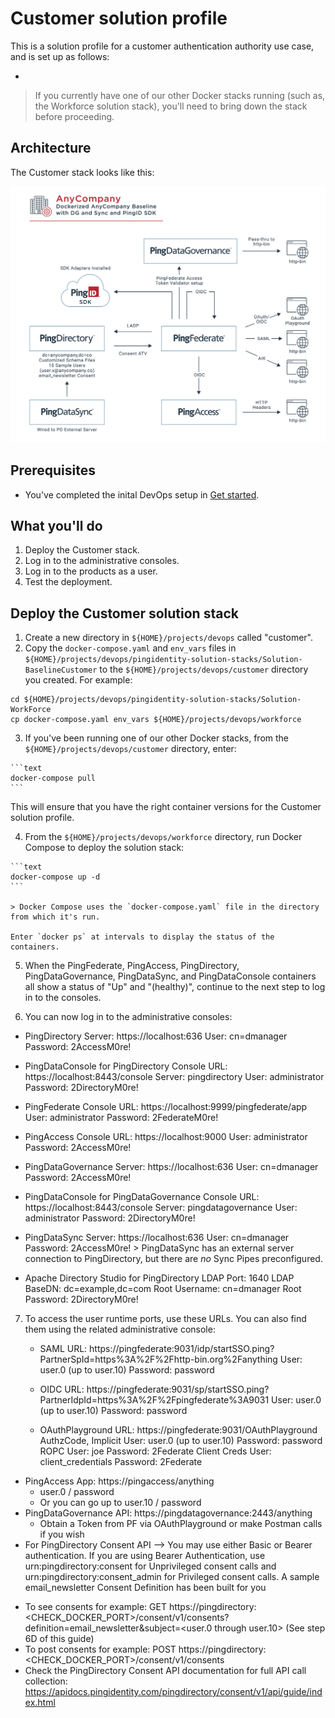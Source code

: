 # Customer solution profile

This is a solution profile for a customer authentication authority use case, and is set up as follows:

  *

> If you currently have one of our other Docker stacks running (such as, the Workforce solution stack), you'll need to bring down the stack before proceeding.

## Architecture

The Customer stack looks like this:

![Customer solution diagram](customerStack.png)

## Prerequisites

  * You've completed the inital DevOps setup in [Get started](getStarted.md).

## What you'll do

  1. Deploy the Customer stack.
  2. Log in to the administrative consoles.
  3. Log in to the products as a user.
  4. Test the deployment.

## Deploy the Customer solution stack

  1. Create a new directory in `${HOME}/projects/devops` called "customer".
  2. Copy the `docker-compose.yaml` and `env_vars` files in `${HOME}/projects/devops/pingidentity-solution-stacks/Solution-BaselineCustomer` to the `${HOME}/projects/devops/customer` directory you created. For example:

  ```text
  cd ${HOME}/projects/devops/pingidentity-solution-stacks/Solution-WorkForce
  cp docker-compose.yaml env_vars ${HOME}/projects/devops/workforce
  ```

  3. If you've been running one of our other Docker stacks, from the `${HOME}/projects/devops/customer` directory, enter:

    ```text
    docker-compose pull
    ```

   This will ensure that you have the right container versions for the Customer solution profile.

  4. From the `${HOME}/projects/devops/workforce` directory, run Docker Compose to deploy the solution stack:

    ```text
    docker-compose up -d
    ```

    > Docker Compose uses the `docker-compose.yaml` file in the directory from which it's run.

    Enter `docker ps` at intervals to display the status of the containers.

  5. When the PingFederate, PingAccess, PingDirectory, PingDataGovernance, PingDataSync, and PingDataConsole containers all show a status of "Up" and "(healthy)", continue to the next step to log in to the consoles.

  6. You can now log in to the administrative consoles:

   - PingDirectory
      Server: https://localhost:636
      User: cn=dmanager
      Password: 2AccessM0re!

   - PingDataConsole for PingDirectory
      Console URL: https://localhost:8443/console
      Server: pingdirectory
      User: administrator
      Password: 2DirectoryM0re!

   - PingFederate
      Console URL: https://localhost:9999/pingfederate/app
      User: administrator
      Password: 2FederateM0re!

   - PingAccess
      Console URL: https://localhost:9000
      User: administrator
      Password: 2AccessM0re!

   - PingDataGovernance
      Server: https://localhost:636
      User: cn=dmanager
      Password: 2AccessM0re!

   - PingDataConsole for PingDataGovernance
      Console URL: https://localhost:8443/console
      Server: pingdatagovernance
      User: administrator
      Password: 2DirectoryM0re!

   - PingDataSync
      Server: https://localhost:636
      User: cn=dmanager
      Password: 2AccessM0re!
    > PingDataSync has an external server connection to PingDirectory, but there are *no* Sync Pipes preconfigured.

   - Apache Directory Studio for PingDirectory
      LDAP Port: 1640
      LDAP BaseDN: dc=example,dc=com
      Root Username: cn=dmanager
      Root Password: 2DirectoryM0re!

  7. To access the user runtime ports, use these URLs. You can also find them using the related administrative console:

     * SAML
        URL: https://pingfederate:9031/idp/startSSO.ping?PartnerSpId=https%3A%2F%2Fhttp-bin.org%2Fanything
        User: user.0 (up to user.10)
        Password: password

     * OIDC
        URL: https://pingfederate:9031/sp/startSSO.ping?PartnerIdpId=https%3A%2F%2Fpingfederate%3A9031
        User: user.0 (up to user.10)
        Password: password

     * OAuthPlayground
        URL: https://pingfederate:9031/OAuthPlayground
        AuthzCode, Implicit
          User: user.0 (up to user.10)
          Password: password
        ROPC
          User: joe
          Password: 2Federate
        Client Creds
         User: client_credentials
         Password: 2Federate

- PingAccess App: https://pingaccess/anything
   * user.0 / password
   * Or you can go up to user.10 / password
- PingDataGovernance API: https://pingdatagovernance:2443/anything
   * Obtain a Token from PF via OAuthPlayground or make Postman calls if you wish
- For PingDirectory Consent API --> You may use either Basic or Bearer authentication. If you are using Bearer Authentication, use urn:pingdirectory:consent for Unprivileged consent calls and urn:pingdirectory:consent_admin for Privileged consent calls. A sample email_newsletter Consent Definition has been built for you
* To see consents for example: GET https://pingdirectory:<CHECK_DOCKER_PORT>/consent/v1/consents?definition=email_newsletter&subject=<user.0 through user.10> (See step 6D of this guide)
* To post consents for example: POST https://pingdirectory:<CHECK_DOCKER_PORT>/consent/v1/consents
* Check the PingDirectory Consent API documentation for full API call collection: https://apidocs.pingidentity.com/pingdirectory/consent/v1/api/guide/index.html
